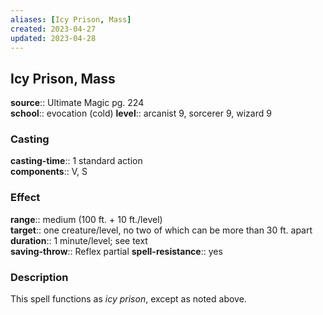 ```yaml
---
aliases: [Icy Prison, Mass]
created: 2023-04-27
updated: 2023-04-28
---
```


## Icy Prison, Mass

**source**:: Ultimate Magic pg. 224  
**school**:: evocation (cold)
**level**:: arcanist 9, sorcerer 9, wizard 9

### Casting

**casting-time**:: 1 standard action  
**components**:: V, S

### Effect

**range**:: medium (100 ft. + 10 ft./level)  
**target**:: one creature/level, no two of which can be more than 30 ft. apart  
**duration**:: 1 minute/level; see text  
**saving-throw**:: Reflex partial
**spell-resistance**:: yes

### Description

This spell functions as *icy prison*, except as noted above.

